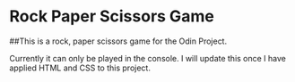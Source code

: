 # Rock Paper Scissors Game

##This is a rock, paper scissors game for the Odin Project.

Currently it can only be played in the console. I will update this once I have applied HTML and CSS to this project.
